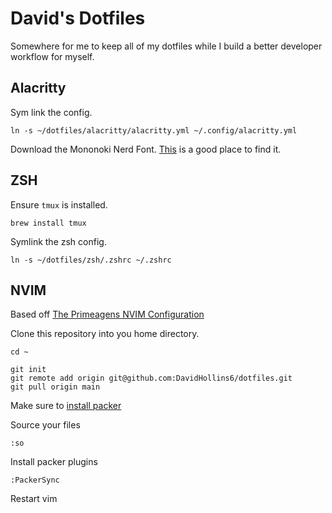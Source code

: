 # David's Dotfiles

Somewhere for me to keep all of my dotfiles while I build a better developer workflow for myself.

## Alacritty

Sym link the config.

`ln -s ~/dotfiles/alacritty/alacritty.yml ~/.config/alacritty.yml`

Download the Mononoki Nerd Font. [This](https://www.nerdfonts.com/font-downloads) is a good place to find it.

## ZSH

Ensure `tmux` is installed.

`brew install tmux`

Symlink the zsh config.

`ln -s ~/dotfiles/zsh/.zshrc ~/.zshrc`

## NVIM

Based off [The Primeagens NVIM Configuration](https://github.com/ThePrimeagen/init.lua) 

Clone this repository into you home directory.

```
cd ~

git init
git remote add origin git@github.com:DavidHollins6/dotfiles.git
git pull origin main
```

Make sure to [install packer](https://github.com/wbthomason/packer.nvim#quickstart)

Source your files

```
:so
```

Install packer plugins

```
:PackerSync
```

Restart vim
